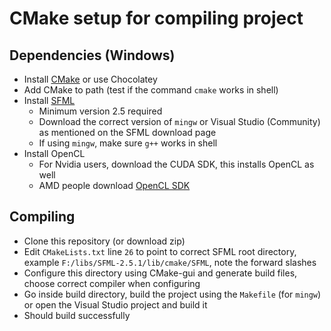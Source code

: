 # CMake setup for compiling project

## Dependencies (Windows)
  - Install [CMake](https://cmake.org/) or use Chocolatey
  - Add CMake to path (test if the command `cmake` works in shell)
  - Install [SFML](https://www.sfml-dev.org/download/sfml/2.5.1/)
    - Minimum version 2.5 required 
    - Download the correct version of `mingw` or Visual Studio (Community) as mentioned on the SFML download page
    - If using `mingw`, make sure `g++` works in shell
  - Install OpenCL
    - For Nvidia users, download the CUDA SDK, this installs OpenCL as well
    - AMD people download [OpenCL SDK](https://github.com/GPUOpen-LibrariesAndSDKs/OCL-SDK/releases)

## Compiling

  - Clone this repository (or download zip)
  - Edit `CMakeLists.txt` line `26` to point to correct SFML root directory, example `F:/libs/SFML-2.5.1/lib/cmake/SFML`, note the forward slashes
  - Configure this directory using CMake-gui and generate build files, choose correct compiler when configuring
  - Go inside build directory, build the project using the `Makefile` (for `mingw`) or open the Visual Studio project and build it
  - Should build successfully